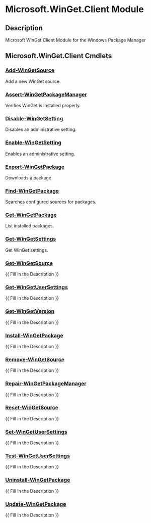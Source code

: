 ﻿---
Module Name: Microsoft.WinGet.Client
Module Guid: e11157e2-cd24-4250-83b8-c6654ea4926a
Download Help Link: 
Help Version: 1.8.0
Locale: en-US
---

# Microsoft.WinGet.Client Module
## Description
Microsoft WinGet Client Module for the Windows Package Manager

## Microsoft.WinGet.Client Cmdlets
### [Add-WinGetSource](Add-WinGetSource.md)
Add a new WinGet source.

### [Assert-WinGetPackageManager](Assert-WinGetPackageManager.md)
Verifies WinGet is installed properly.

### [Disable-WinGetSetting](Disable-WinGetSetting.md)
Disables an administrative setting.

### [Enable-WinGetSetting](Enable-WinGetSetting.md)
Enables an administrative setting.

### [Export-WinGetPackage](Export-WinGetPackage.md)
Downloads a package.

### [Find-WinGetPackage](Find-WinGetPackage.md)
Searches configured sources for packages.

### [Get-WinGetPackage](Get-WinGetPackage.md)
List installed packages.

### [Get-WinGetSettings](Get-WinGetSettings.md)
Get WinGet settings.

### [Get-WinGetSource](Get-WinGetSource.md)
{{ Fill in the Description }}

### [Get-WinGetUserSettings](Get-WinGetUserSettings.md)
{{ Fill in the Description }}

### [Get-WinGetVersion](Get-WinGetVersion.md)
{{ Fill in the Description }}

### [Install-WinGetPackage](Install-WinGetPackage.md)
{{ Fill in the Description }}

### [Remove-WinGetSource](Remove-WinGetSource.md)
{{ Fill in the Description }}

### [Repair-WinGetPackageManager](Repair-WinGetPackageManager.md)
{{ Fill in the Description }}

### [Reset-WinGetSource](Reset-WinGetSource.md)
{{ Fill in the Description }}

### [Set-WinGetUserSettings](Set-WinGetUserSettings.md)
{{ Fill in the Description }}

### [Test-WinGetUserSettings](Test-WinGetUserSettings.md)
{{ Fill in the Description }}

### [Uninstall-WinGetPackage](Uninstall-WinGetPackage.md)
{{ Fill in the Description }}

### [Update-WinGetPackage](Update-WinGetPackage.md)
{{ Fill in the Description }}

